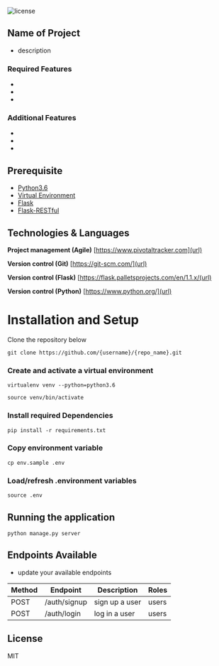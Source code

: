 ![license](https://img.shields.io/github/license/mashape/apistatus.svg)


## Name of Project
- description

### Required Features
-
-
-

### Additional Features
-
-
-

## Prerequisite

- [Python3.6](https://www.python.org/downloads/release/python-365/)
- [Virtual Environment](https://virtualenv.pypa.io/en/stable/installation/)
- [Flask](http://flask.pocoo.org/)
- [Flask-RESTful](https://flask-restful.readthedocs.io/en/latest/)

## Technologies & Languages

**Project management (Agile)** [https://www.pivotaltracker.com](url)

**Version control (Git)** [https://git-scm.com/](url)

**Version control (Flask)** [https://flask.palletsprojects.com/en/1.1.x/(url)

**Version control (Python)** [https://www.python.org/](url)

# Installation and Setup

Clone the repository below

```
git clone https://github.com/{username}/{repo_name}.git
```

### Create and activate a virtual environment

    virtualenv venv --python=python3.6

    source venv/bin/activate

### Install required Dependencies

    pip install -r requirements.txt

### Copy environment variable

    cp env.sample .env

### Load/refresh .environment variables

    source .env

## Running the application

```
python manage.py server
```


## Endpoints Available
 - update your available endpoints

| Method | Endpoint                        | Description                           | Roles         |
| ------ | ------------------------------- | ------------------------------------- | ------------  |
| POST   |        /auth/signup             | sign up a user                        | users         |
| POST   |        /auth/login              | log in  a user                        | users         |



## License

MIT

